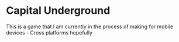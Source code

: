 # Capital Underground

This is a game that I am currently in the process of making for 
mobile devices - Cross platforms hopefully

